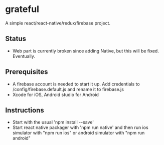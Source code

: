 # grateful

A simple react/react-native/redux/firebase project. 

## Status
- Web part is currently broken since adding Native, but this will be fixed. Eventually. 

## Prerequisites
- A firebase account is needed to start it up. Add credentials to /config/firebase.default.js and rename it to firebase.js
- Xcode for iOS, Android studio for Android

## Instructions
- Start with the usual 'npm install --save'
- Start react native packager with 'npm run native' and then run ios simulator with "npm run ios" or android simulator with "npm run android" 
